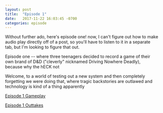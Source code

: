 ```yaml
---
layout: post
title:  "Episode 1"
date:   2017-11-22 16:03:45 -0700
categories: episode
---
```

Without further ado, here's episode one! now, I can't figure out how to make audio play directly off of a post, so you'll have to listen to it in a separate tab, but I'm looking to figure that out.

Episode one -- where three teenagers decided to record a game of their own brand of D&D ("cleverly" nicknamed Driving Nowhere Deadly), because why the hECK not

Welcome, to a world of testing out a new system and then completely forgetting we were doing that, where tragic backstories are outlawed and technology is kind of a thing apparently

[Episode 1 Gameplay](/audios/episode-1-gameplay.mp3)

[Episode 1 Outtakes](/audios/episode-1-outtakes.mp3)

